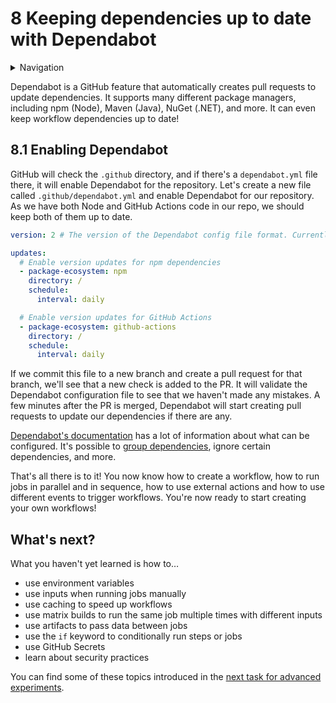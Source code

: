 # 8 Keeping dependencies up to date with Dependabot

<details>
<summary>Navigation</summary>

0. ~~[Getting started](../000/README.md)~~
1. ~~[Creating a workflow](../001/README.md)~~
1. ~~[Building code in a workflow](../002/README.md)~~
1. ~~[Running multiple jobs in parallel](../003/README.md)~~
1. ~~[Running jobs in sequence](../004/README.md)~~
1. ~~[Deploying to GitHub Pages](../005/README.md)~~
1. ~~[Using other events to run workflows](../006/README.md)~~
1. ~~[Outputs from steps and jobs](../007/README.md)~~
1. **Keeping dependencies up to date with Dependabot** (this task)
1. [Matrices](../009/README.md)
1. [Workflow dispatch inputs and security verification](../010/README.md)
1. [Learn more about GitHub Actions](../011/README.md)

</details>

Dependabot is a GitHub feature that automatically creates pull requests to update dependencies.
It supports many different package managers, including npm (Node), Maven (Java), NuGet (.NET), and more.
It can even keep workflow dependencies up to date!

## 8.1 Enabling Dependabot

GitHub will check the `.github` directory, and if there's a `dependabot.yml` file there, it will enable Dependabot for the repository.
Let's create a new file called `.github/dependabot.yml` and enable Dependabot for our repository.
As we have both Node and GitHub Actions code in our repo, we should keep both of them up to date.

```yaml
version: 2 # The version of the Dependabot config file format. Currently only v2 is supported, and the file _must_ start with `version: 2`.

updates:
  # Enable version updates for npm dependencies
  - package-ecosystem: npm
    directory: /
    schedule:
      interval: daily

  # Enable version updates for GitHub Actions
  - package-ecosystem: github-actions
    directory: /
    schedule:
      interval: daily
```

If we commit this file to a new branch and create a pull request for that branch, we'll see that a new check is added to the PR.
It will validate the Dependabot configuration file to see that we haven't made any mistakes.
A few minutes after the PR is merged, Dependabot will start creating pull requests to update our dependencies if there are any.

[Dependabot's documentation](https://docs.github.com/en/code-security/dependabot/dependabot-version-updates/configuration-options-for-the-dependabot.yml-file) has a lot of information about what can be configured.
It's possible to [group dependencies](https://sindre.is/sometimes-blogging/dependabot-protips/), ignore certain dependencies, and more.

That's all there is to it!
You now know how to create a workflow, how to run jobs in parallel and in sequence, how to use external actions and how to use different events to trigger workflows.
You're now ready to start creating your own workflows!

## What's next?

What you haven't yet learned is how to…

- use environment variables
- use inputs when running jobs manually
- use caching to speed up workflows
- use matrix builds to run the same job multiple times with different inputs
- use artifacts to pass data between jobs
- use the `if` keyword to conditionally run steps or jobs
- use GitHub Secrets
- learn about security practices

You can find some of these topics introduced in the [next task for advanced experiments](../009/README.md).
